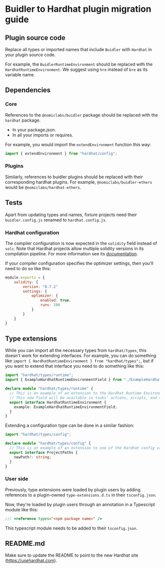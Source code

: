 # Buidler to Hardhat plugin migration guide

## Plugin source code

Replace all types or imported names that include `Buidler` with `Hardhat` in your plugin source code.

For example, the `BuidlerRuntimeEnvironment` should be replaced with the `HardhatRuntimeEnvironment`. We suggest using `hre` instead of `bre` as its variable name.

## Dependencies

### Core

References to the `@nomiclabs/buidler` package should be replaced with the `hardhat` package.
- In your package.json.
- In all your imports or requires.

For example, you would import the `extendEnvironment` function this way:

```typescript
import { extendEnvironment } from "hardhat/config";

```


### Plugins

Similarly, references to buidler plugins should be replaced with their corresponding hardhat plugins.
For example, `@nomiclabs/buidler-ethers` would be `@nomiclabs/hardhat-ethers`.

## Tests

Apart from updating types and names, fixture projects need their `buidler.config.js` renamed to `hardhat.config.js`.

### Hardhat configuration

The compiler configuration is now expected in the `solidity` field instead of `solc`. Note that Hardhat projects allow multiple solidity versions in its compilation pipeline. For more information see its [documentation](https://usehardhat.com/compilation).

If your compiler configuration specifies the optimizer settings, then you'll need to do so like this:

```js
module.exports = {
    solidity: {
        version: "0.7.2"
        settings: {
            optimizer: {
                enabled: true,
                runs: 200
            }
        }
    }
}
```

## Type extensions

While you can import all the necessary types from `hardhat/types`, this doesn't work for extending interfaces. For example, you can do something like `import { HardhatRuntimeEnvironment } from "hardhat/types";`, but if you want to extend that interface you need to do something like this:

```typescript
import "hardhat/types/runtime";
import { ExampleHardhatRuntimeEnvironmentField } from "./ExampleHardhatRuntimeEnvironmentField";

declare module "hardhat/types/runtime" {
  // This is an example of an extension to the Hardhat Runtime Environment.
  // This new field will be available in tasks' actions, scripts, and tests.
  export interface HardhatRuntimeEnvironment {
    example: ExampleHardhatRuntimeEnvironmentField;
  }
}
```

Extending a configuration type can be done in a similar fashion:

```typescript
import "hardhat/types/config";

declare module "hardhat/types/config" {
  // This is an example of an extension to one of the Hardhat config values.
  export interface ProjectPaths {
    newPath?: string;
  }
}
```

### User side

Previously, type extensions were loaded by plugin users by adding references to a plugin-owned `type-extensions.d.ts` in their `tsconfig.json`.

Now, they're loaded by plugin users through an annotation in a Typescript module like this:

```typescript
/// <reference types="<npm package name>" />
```

This typescript module needs to be added to their `tsconfig.json`.

## README.md

Make sure to update the README to point to the new Hardhat site (https://usehardhat.com).